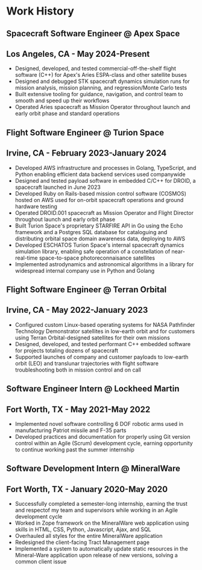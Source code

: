 # Work History

## Spacecraft Software Engineer @ Apex Space
## Los Angeles, CA - May 2024-Present
* Designed, developed, and tested commercial-off-the-shelf flight software (C++) for Apex's Aries ESPA-class and other satellite buses
* Designed and debugged STK spacecraft dynamics simulation runs for mission analysis, mission planning, and regression/Monte Carlo tests
* Built extensive tooling for guidance, navigation, and control team to smooth and speed up their workflows
* Operated Aries spacecraft as Mission Operator throughout launch and early orbit phase and standard operations

## Flight Software Engineer @ Turion Space
## Irvine, CA - February 2023-January 2024
* Developed AWS infrastructure and processes in Golang, TypeScript, and Python enabling efficient data backend services used companywide
* Designed and tested payload software in embedded C/C++ for DROID, a spacecraft launched in June 2023
* Developed Ruby on Rails-based mission control software (COSMOS) hosted on AWS used for on-orbit spacecraft operations and ground hardware testing
* Operated DROID.001 spacecraft as Mission Operator and Flight Director throughout launch and early orbit phase
* Built Turion Space's proprietary STARFIRE API in Go using the Echo framework and a Postgres SQL database for cataloguing and distributing orbital space domain awareness data, deploying to AWS
* Developed ESCHATOS Turion Space's internal spacecraft dynamics simulation library, enabling safe operation of a constellation of near-real-time space-to-space photoreconnaisance satellites
* Implemented astrodynamics and astronomical algorithms in a library for widespread internal company use in Python and Golang

## Flight Software Engineer @ Terran Orbital
## Irvine, CA - May 2022-January 2023
* Configured custom Linux-based operating systems for NASA Pathfinder Technology Demonstrator satellites in low-earth orbit and for customers using Terran Orbital-designed satellites for their own missions
* Designed, developed, and tested performant C++ embedded software for projects totaling dozens of spacecraft
* Supported launches of company and customer payloads to low-earth orbit (LEO) and translunar trajectories with flight software troubleshooting both in mission control and on call

## Software Engineer Intern @ Lockheed Martin
## Fort Worth, TX - May 2021-May 2022
* Implemented novel software controlling 6 DOF robotic arms used in manufacturing Patriot missile and F-35 parts
* Developed practices and documentation for properly using Git version control within an Agile (Scrum) development cycle, earning opportunity to continue working past the summer internship

## Software Development Intern @ MineralWare
## Fort Worth, TX - January 2020-May 2020
* Successfully completed a semester-long internship, earning the trust and respectof my team and supervisors while working in an Agile development cycle
* Worked in Zope framework on the MineralWare web application using skills in HTML, CSS, Python, Javascript, Ajax, and SQL
* Overhauled all styles for the entire MineralWare application
* Redesigned the client-facing Tract Management page
* Implemented a system to automatically update static resources in the Mineral-Ware application upon release of new versions, solving a common client issue
